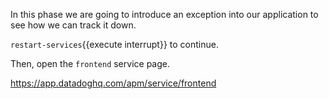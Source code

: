 In this phase we are going to introduce an exception into our application
to see how we can track it down.

`restart-services`{{execute interrupt}} to continue.

Then, open the `frontend` service page.

https://app.datadoghq.com/apm/service/frontend
